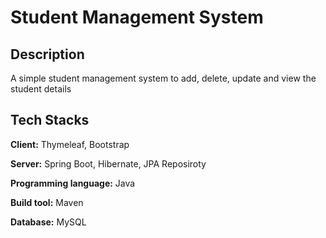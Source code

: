 
# Student Management System

## Description
A simple student management system to add, delete, update and view the student details

## Tech Stacks

**Client:** Thymeleaf, Bootstrap

**Server:** Spring Boot, Hibernate, JPA Reposiroty

**Programming language:** Java

**Build tool:** Maven

**Database:** MySQL


